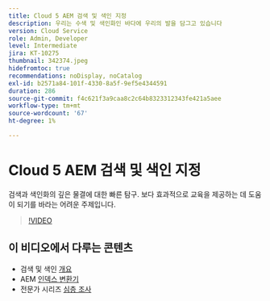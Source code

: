 ```yaml
---
title: Cloud 5 AEM 검색 및 색인 지정
description: 우리는 수색 및 색인화인 바다에 우리의 발을 담그고 있습니다
version: Cloud Service
role: Admin, Developer
level: Intermediate
jira: KT-10275
thumbnail: 342374.jpeg
hidefromtoc: true
recommendations: noDisplay, noCatalog
exl-id: b2571a84-101f-4330-8a5f-9ef5e4344591
duration: 286
source-git-commit: f4c621f3a9caa8c2c64b8323312343fe421a5aee
workflow-type: tm+mt
source-wordcount: '67'
ht-degree: 1%

---
```


# Cloud 5 AEM 검색 및 색인 지정

검색과 색인화의 깊은 물결에 대한 빠른 탐구. 보다 효과적으로 교육을 제공하는 데 도움이 되기를 바라는 어려운 주제입니다.

>[!VIDEO](https://video.tv.adobe.com/v/342374?quality=12&learn=on)

## 이 비디오에서 다루는 콘텐츠

+ 검색 및 색인 [개요](https://experienceleague.adobe.com/docs/experience-manager-cloud-service/content/operations/indexing.html)
+ AEM [인덱스 변환기](https://experienceleague.adobe.com/docs/experience-manager-cloud-service/content/migration-journey/refactoring-tools/index-converter.html)
+ 전문가 시리즈 [심층 조사](../../../cloud-service/migration/moving-to-aem-as-a-cloud-service/search-and-indexing.md)
